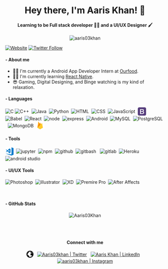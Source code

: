 <h1 align="center">Hey there, I'm Aaris Khan! 👋</h1>

<h4 align="center">Learning to be Full stack developer 👨‍💻 and a UI/UX Designer 🖌️</h4>

<p align="center"><img src="https://komarev.com/ghpvc/?username=aaris03khan&color=green" alt="aaris03khan" /></p>

[![Website](https://img.shields.io/website?label=aaris.tech&style=for-the-badge&url=http%3A%2F%2Faaris.tech)](https://aaris.tech)
[![Twitter Follow](https://img.shields.io/twitter/follow/Aaris03khan?color=1DA1F2&logo=twitter&style=for-the-badge)](https://twitter.com/intent/follow?original_referer=https%3A%2F%2Fgithub.com%2FAaris03khan&screen_name=Aaris03khan)


<h4>- About me</h4>

- 👨‍💼 I'm currently a Android App Developer Intern at [Ourfood].
- 👨‍💻 I'm currently learning [React Native].
- 😎 Gaming, Digital Designing, and Binge watching is my kind of relaxation.



<h4>- Languages</h4>

<img align="center" alt="C" width="26px" src="https://icongr.am/devicon/c-original.svg?size=128&color=currentColor" />&nbsp;<img align="center" alt="C++" width="26px" src="https://icongr.am/devicon/cplusplus-original.svg?size=128&color=currentColor" />&nbsp;&nbsp;<img align="center" alt="Java" width="26px" src="https://icongr.am/devicon/java-original.svg?size=128&color=currentColor" />&nbsp;&nbsp;<img align="center" alt="Python" width="26px" src="https://icongr.am/devicon/python-original.svg?size=128&color=currentColor" />&nbsp;&nbsp;<img align="center" alt="HTML" width="26px" src="https://icongr.am/devicon/html5-original.svg?size=128&color=currentColor" />&nbsp;&nbsp;<img align="center" alt="CSS" width="26px" src="https://icongr.am/devicon/css3-original.svg?size=128&color=currentColor" />&nbsp;&nbsp;<img align="center" alt="JavaScript" width="26px" src="https://icongr.am/devicon/javascript-original.svg?size=128&color=currentColor" />&nbsp;&nbsp;<img align="center" alt="Babel" width="26px" src="https://raw.githubusercontent.com/github/explore/80688e429a7d4ef2fca1e82350fe8e3517d3494d/topics/bootstrap/bootstrap.png" />&nbsp;&nbsp;<img align="center" alt="Babel" width="26px" src="https://icongr.am/devicon/babel-original.svg?size=128&color=currentColor" />&nbsp;&nbsp;<img align="center" alt="React" width="26px" src="https://icongr.am/devicon/react-original.svg?size=128&color=currentColor" />&nbsp;&nbsp;<img align="center" alt="node" width="26px" src="https://icongr.am/devicon/nodejs-original-wordmark.svg?size=128&color=currentColor" />&nbsp;&nbsp;<img align="center" alt="express" width="26px" src="https://icongr.am/devicon/express-original-wordmark.svg?size=128&color=currentColor" />&nbsp;&nbsp;<img align="center" alt="Android" width="26px" src="https://icongr.am/devicon/android-original.svg?size=128&color=currentColor" />&nbsp;&nbsp;<img align="center" alt="MySQL" width="26px" src="https://icongr.am/devicon/mysql-original-wordmark.svg?size=128&color=currentColor" />&nbsp;&nbsp;<img align="center" alt="PostgreSQL" width="26px" src="https://icongr.am/devicon/postgresql-original-wordmark.svg?size=128&color=currentColor" />&nbsp;&nbsp;<img align="center" alt="MongoDB" width="26px" src="https://icongr.am/devicon/mongodb-original.svg?size=128&color=currentColor" />&nbsp;&nbsp;<img align="center" alt="FireBase" width="26px" src="https://raw.githubusercontent.com/github/explore/80688e429a7d4ef2fca1e82350fe8e3517d3494d/topics/firebase/firebase.png" />

<h4>- Tools</h4>

<img align="center" alt="VScode" width="26px" src="https://raw.githubusercontent.com/github/explore/80688e429a7d4ef2fca1e82350fe8e3517d3494d/topics/visual-studio-code/visual-studio-code.png" />&nbsp;&nbsp;<img align="center" alt="jupyter" width="26px" src="https://upload.wikimedia.org/wikipedia/commons/thumb/3/38/Jupyter_logo.svg/1200px-Jupyter_logo.svg.png" />&nbsp;&nbsp;<img align="center" alt="npm" width="26px" src="https://icongr.am/devicon/npm-original-wordmark.svg?size=128&color=currentColor" />&nbsp;&nbsp;<img align="center" alt="github" width="26px" src="https://icongr.am/devicon/github-original.svg?size=128&color=currentColor" />&nbsp;&nbsp;<img align="center" alt="gitbash" width="26px" src="https://icongr.am/devicon/git-original.svg?size=128&color=currentColor" />&nbsp;&nbsp;
<img align="center" alt="gitlab" width="26px" src="https://icongr.am/devicon/gitlab-original.svg?size=128&color=currentColor" />&nbsp;&nbsp;<img align="center" alt="Heroku" width="26px" src="https://cdn.iconscout.com/icon/free/png-512/heroku-5-569467.png" />&nbsp;&nbsp;<img align="center" alt="android studio" width="26px" src="https://i.pinimg.com/originals/4e/74/7c/4e747c82368d9681b75d54f56319dae7.png" />

<h4>- UI/UX Tools</h4>

<img align="center" alt="Photoshop" width="26px" src="https://upload.wikimedia.org/wikipedia/commons/thumb/a/af/Adobe_Photoshop_CC_icon.svg/1051px-Adobe_Photoshop_CC_icon.svg.png" />&nbsp;&nbsp;<img align="center" alt="illustrator" width="26px" src="https://upload.wikimedia.org/wikipedia/commons/thumb/f/fb/Adobe_Illustrator_CC_icon.svg/246px-Adobe_Illustrator_CC_icon.svg.png" />&nbsp;&nbsp;<img align="center" alt="XD" width="26px" src="https://upload.wikimedia.org/wikipedia/commons/thumb/c/c2/Adobe_XD_CC_icon.svg/1200px-Adobe_XD_CC_icon.svg.png" />&nbsp;&nbsp;<img align="center" alt="Premire Pro" width="26px" src="https://upload.wikimedia.org/wikipedia/commons/thumb/f/f2/Adobe_Premiere_Pro_Logo.svg/1200px-Adobe_Premiere_Pro_Logo.svg.png" />&nbsp;&nbsp;<img align="center" alt="After Affects" width="26px" src="https://mustangdigitalsolutions.com/wp-content/uploads/2019/01/2000px-Adobe_After_Effects_CC_icon.svg_.png" />

<br>

<h4>- GitHub Stats</h4>

<p align="center">
<img align="center" src="https://github-readme-stats.aaris03khan.vercel.app/api?username=Aaris03Khan&show_icons=true" alt="Aaris03Khan" />
</p>

<br>
<br>
<h4 align="center"> Connect with me </h4>

<div align="center">
<a href="http://aaris.tech"><img align="center" alt="aaris.tech" width="22px" src="https://raw.githubusercontent.com/iconic/open-iconic/master/svg/globe.svg" /></a>&nbsp;&nbsp;&nbsp;<a href="https://twitter.com/Aaris18668707?s=09"><img align="center" alt="Aaris03khan | Twitter" width="22px" src="https://cdn.jsdelivr.net/npm/simple-icons@v3/icons/twitter.svg" /></a>&nbsp;&nbsp;&nbsp;<a href="https://www.linkedin.com/in/aaris-khan-845143185/"><img align="center" alt="Aaris Khan | LinkedIn" width="22px" src="https://cdn.jsdelivr.net/npm/simple-icons@v3/icons/linkedin.svg" /></a>&nbsp;&nbsp;&nbsp;<a href="https://www.instagram.com/aaris03khan/"><img align="center" alt="aaris03khan | Instagram" width="22px" src="https://cdn.jsdelivr.net/npm/simple-icons@v3/icons/instagram.svg" /></a>

[website]: https://simpleicons.org/icons/linkedin.svg
[Ourfood]: http://ourfood.co.in/
[React Native]: https://reactnative.dev/
[linkedin]: https://linkedin.com
[instagram]: https://simpleicons.org/icons/instagram.svg
[twitter]: https://simpleicons.org/icons/twitter.svg
